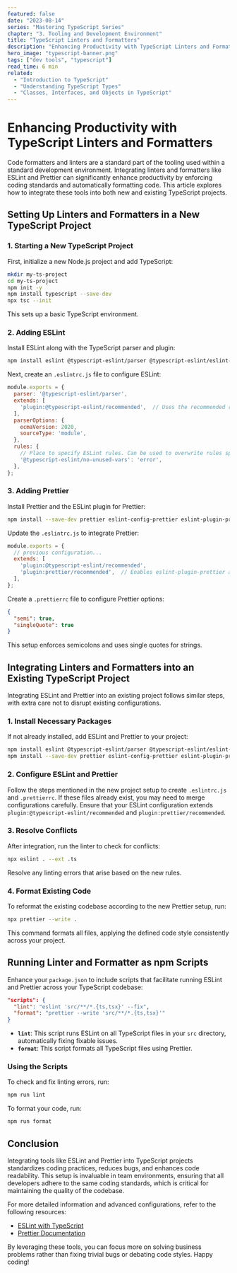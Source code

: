 ```yaml
---
featured: false
date: "2023-08-14"
series: "Mastering TypeScript Series"
chapter: "3. Tooling and Development Environment"
title: "TypeScript Linters and Formatters"
description: "Enhancing Productivity with TypeScript Linters and Formatters"
hero_image: "typescript-banner.png"
tags: ["dev tools", "typescript"]
read_time: 6 min
related:
  - "Introduction to TypeScript"
  - "Understanding TypeScript Types"
  - "Classes, Interfaces, and Objects in TypeScript"
---
```


# Enhancing Productivity with TypeScript Linters and Formatters

Code formatters and linters are a standard part of the tooling used within a standard development environment. Integrating linters and formatters like ESLint and Prettier can significantly enhance productivity by enforcing coding standards and automatically formatting code. This article explores how to integrate these tools into both new and existing TypeScript projects.

## Setting Up Linters and Formatters in a New TypeScript Project

### 1. Starting a New TypeScript Project

First, initialize a new Node.js project and add TypeScript:

```bash {numberLines}
mkdir my-ts-project
cd my-ts-project
npm init -y
npm install typescript --save-dev
npx tsc --init
```

This sets up a basic TypeScript environment.

### 2. Adding ESLint

Install ESLint along with the TypeScript parser and plugin:

```bash
npm install eslint @typescript-eslint/parser @typescript-eslint/eslint-plugin --save-dev
```

Next, create an `.eslintrc.js` file to configure ESLint:

```javascript {numberLines}
module.exports = {
  parser: '@typescript-eslint/parser',
  extends: [
    'plugin:@typescript-eslint/recommended',  // Uses the recommended rules from @typescript-eslint/eslint-plugin
  ],
  parserOptions: {
    ecmaVersion: 2020,
    sourceType: 'module',
  },
  rules: {
    // Place to specify ESLint rules. Can be used to overwrite rules specified from the extended configs
    '@typescript-eslint/no-unused-vars': 'error',
  },
};
```

### 3. Adding Prettier

Install Prettier and the ESLint plugin for Prettier:

```bash
npm install --save-dev prettier eslint-config-prettier eslint-plugin-prettier
```

Update the `.eslintrc.js` to integrate Prettier:

```javascript {numberLines}
module.exports = {
  // previous configuration...
  extends: [
    'plugin:@typescript-eslint/recommended',
    'plugin:prettier/recommended',  // Enables eslint-plugin-prettier and displays prettier errors as ESLint errors
  ],
};
```

Create a `.prettierrc` file to configure Prettier options:

```json {numberLines}
{
  "semi": true,
  "singleQuote": true
}
```

This setup enforces semicolons and uses single quotes for strings.

## Integrating Linters and Formatters into an Existing TypeScript Project

Integrating ESLint and Prettier into an existing project follows similar steps, with extra care not to disrupt existing configurations.

### 1. Install Necessary Packages

If not already installed, add ESLint and Prettier to your project:

```bash
npm install eslint @typescript-eslint/parser @typescript-eslint/eslint-plugin --save-dev
npm install --save-dev prettier eslint-config-prettier eslint-plugin-prettier
```

### 2. Configure ESLint and Prettier

Follow the steps mentioned in the new project setup to create `.eslintrc.js` and `.prettierrc`. If these files already exist, you may need to merge configurations carefully. Ensure that your ESLint configuration extends `plugin:@typescript-eslint/recommended` and `plugin:prettier/recommended`.

### 3. Resolve Conflicts

After integration, run the linter to check for conflicts:

```bash
npx eslint . --ext .ts
```

Resolve any linting errors that arise based on the new rules.

### 4. Format Existing Code

To reformat the existing codebase according to the new Prettier setup, run:

```bash
npx prettier --write .
```

This command formats all files, applying the defined code style consistently across your project.

## Running Linter and Formatter as npm Scripts

Enhance your `package.json` to include scripts that facilitate running ESLint and Prettier across your TypeScript codebase:

```json
"scripts": {
  "lint": "eslint 'src/**/*.{ts,tsx}' --fix",
  "format": "prettier --write 'src/**/*.{ts,tsx}'"
}
```

- **`lint`**: This script runs ESLint on all TypeScript files in your `src` directory, automatically fixing fixable issues.
- **`format`**: This script formats all TypeScript files using Prettier.

### Using the Scripts

To check and fix linting errors, run:

```bash
npm run lint
```

To format your code, run:

```bash
npm run format
```

## Conclusion

Integrating tools like ESLint and Prettier into TypeScript projects standardizes coding practices, reduces bugs, and enhances code readability. This setup is invaluable in team environments, ensuring that all developers adhere to the same coding standards, which is critical for maintaining the quality of the codebase.

For more detailed information and advanced configurations, refer to the following resources:

- <a href="https://typescript-eslint.io/" target="blank">ESLint with TypeScript</a>
- <a href="https://prettier.io/docs/en/index.html" target="blank">Prettier Documentation</a>

By leveraging these tools, you can focus more on solving business problems rather than fixing trivial bugs or debating code styles. Happy coding!

